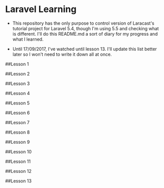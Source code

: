 # Laravel Learning

* This repository has the only purpose to control version of Laracast's tutorial project for Laravel 5.4, though I'm using 5.5 and checking what is different. I'll do this README.md a sort of diary for my progress and what I learned.

* Until 17/09/2017, I've watched until lesson 13. I'll update this list better later so I won't need to write it down all at once.

##Lesson 1

##Lesson 2

##Lesson 3

##Lesson 4

##Lesson 5

##Lesson 6

##Lesson 7

##Lesson 8

##Lesson 9

##Lesson 10

##Lesson 11

##Lesson 12

##Lesson 13
